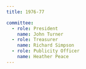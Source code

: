 ```yaml
---
title: 1976-77

committee:
  - role: President
    name: John Turner
  - role: Treasurer
    name: Richard Simpson
  - role: Publicity Officer
    name: Heather Peace
---
```

